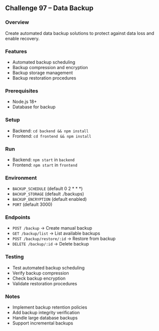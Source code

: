 ## Challenge 97 – Data Backup

### Overview
Create automated data backup solutions to protect against data loss and enable recovery.

### Features
- Automated backup scheduling
- Backup compression and encryption
- Backup storage management
- Backup restoration procedures

### Prerequisites
- Node.js 18+
- Database for backup

### Setup
- Backend: `cd backend && npm install`
- Frontend: `cd frontend && npm install`

### Run
- Backend: `npm start` in `backend`
- Frontend: `npm start` in `frontend`

### Environment
- `BACKUP_SCHEDULE` (default 0 2 * * *)
- `BACKUP_STORAGE` (default ./backups)
- `BACKUP_ENCRYPTION` (default enabled)
- `PORT` (default 3000)

### Endpoints
- `POST /backup` → Create manual backup
- `GET /backup/list` → List available backups
- `POST /backup/restore/:id` → Restore from backup
- `DELETE /backup/:id` → Delete backup

### Testing
- Test automated backup scheduling
- Verify backup compression
- Check backup encryption
- Validate restoration procedures

### Notes
- Implement backup retention policies
- Add backup integrity verification
- Handle large database backups
- Support incremental backups